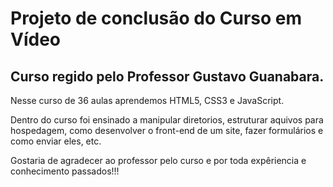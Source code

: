 # Projeto de conclusão do Curso em Vídeo
## Curso regido pelo Professor Gustavo Guanabara.

Nesse curso de 36 aulas aprendemos HTML5, CSS3 e JavaScript.

Dentro do curso foi ensinado a manipular diretorios, estruturar aquivos para hospedagem, como desenvolver o front-end de um site, fazer formulários e como enviar eles, etc. 

Gostaria de agradecer ao professor pelo curso e por toda expêriencia e conhecimento passados!!!
